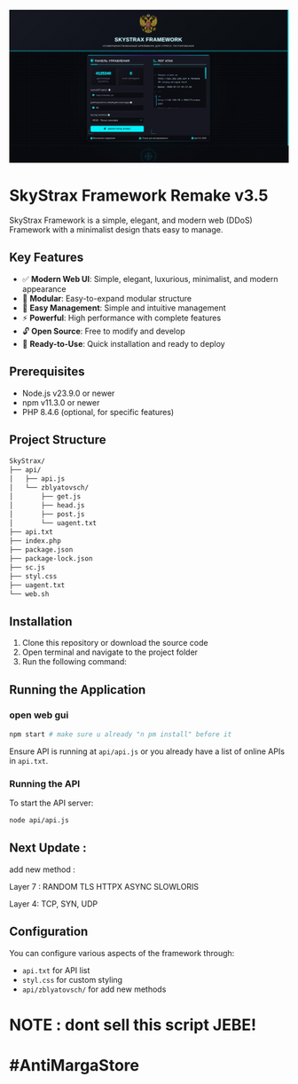 ![SkyStrax Framework](./ss.jpg)
 # SkyStrax Framework Remake v3.5

SkyStrax Framework is a simple, elegant, and modern web (DDoS) Framework with a minimalist design thats easy to manage.

## Key Features

- ✅ **Modern Web UI**: Simple, elegant, luxurious, minimalist, and modern appearance
- 🧩 **Modular**: Easy-to-expand modular structure
- 🔧 **Easy Management**: Simple and intuitive management
- ⚡ **Powerful**: High performance with complete features
- 🔓 **Open Source**: Free to modify and develop
- 🚀 **Ready-to-Use**: Quick installation and ready to deploy

## Prerequisites

- Node.js v23.9.0 or newer
- npm v11.3.0 or newer
- PHP 8.4.6 (optional, for specific features)

## Project Structure

```
SkyStrax/
├── api/
│   ├── api.js
│   └── zblyatovsch/
│       ├── get.js
│       ├── head.js
│       ├── post.js
│       └── uagent.txt
├── api.txt
├── index.php
├── package.json
├── package-lock.json
├── sc.js
├── styl.css
├── uagent.txt
└── web.sh
```

## Installation

1. Clone this repository or download the source code
2. Open terminal and navigate to the project folder
3. Run the following command:

## Running the Application

### open web gui

```bash
npm start # make sure u already "n pm install" before it
```

Ensure API is running at `api/api.js` or you already have a list of online APIs in `api.txt`.

### Running the API

To start the API server:

```bash
node api/api.js
```
## Next Update :

add new method : 

Layer 7 :
RANDOM
TLS
HTTPX
ASYNC
SLOWLORIS

Layer 4: 
TCP, SYN, UDP
## Configuration

You can configure various aspects of the framework through:
- `api.txt` for API list
- `styl.css` for custom styling
- `api/zblyatovsch/` for add new methods 

# NOTE : dont sell this script JEBE!
# #AntiMargaStore
